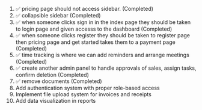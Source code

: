 
1. ✅ pricing page should not access sidebar. (Completed)
2. ✅ collapsible sidebar (Completed)
3. ✅ when someone clicks sign in in the index page they should be taken to login page and given accesss to the dashboard (Completed)
4. ✅ when someone clicks register they should be taken to register page then pricing page and get started takes them to a payment page (Completed)
5. ✅ time tracking is where we can add reminders and arrange meetings (Completed)
6. ✅ create another admin panel to handle approvals of sales, assign tasks, confirm deletion (Completed)
7. ✅ remove documents (Completed)
8. Add authentication system with proper role-based access
9. Implement file upload system for invoices and receipts
10. Add data visualization in reports

```
